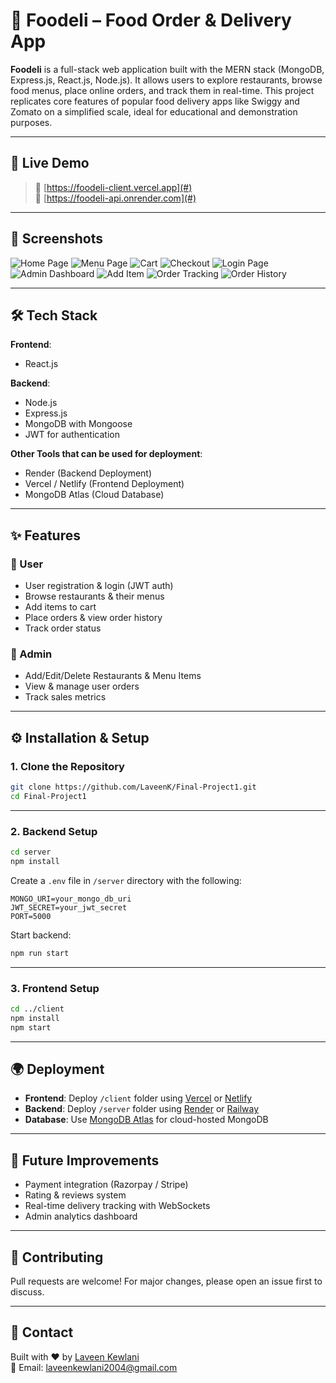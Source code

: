 
# 🍔 Foodeli – Food Order & Delivery App

**Foodeli** is a full-stack web application built with the MERN stack (MongoDB, Express.js, React.js, Node.js). It allows users to explore restaurants, browse food menus, place online orders, and track them in real-time. This project replicates core features of popular food delivery apps like Swiggy and Zomato on a simplified scale, ideal for educational and demonstration purposes.

---

## 🚀 Live Demo

> 🔗 [https://foodeli-client.vercel.app](#)  
> 🔗 [https://foodeli-api.onrender.com](#)

---

## 📸 Screenshots

![Home Page](https://raw.githubusercontent.com/LaveenK/Final-Project1/main/website_screenshots/img1.jpg)
![Menu Page](https://raw.githubusercontent.com/LaveenK/Final-Project1/main/website_screenshots/img2.jpg)
![Cart](https://raw.githubusercontent.com/LaveenK/Final-Project1/main/website_screenshots/img3.jpg)
![Checkout](https://raw.githubusercontent.com/LaveenK/Final-Project1/main/website_screenshots/img4.jpg)
![Login Page](https://raw.githubusercontent.com/LaveenK/Final-Project1/main/website_screenshots/img5.jpg)
![Admin Dashboard](https://raw.githubusercontent.com/LaveenK/Final-Project1/main/website_screenshots/img6.jpg)
![Add Item](https://raw.githubusercontent.com/LaveenK/Final-Project1/main/website_screenshots/img7.jpg)
![Order Tracking](https://raw.githubusercontent.com/LaveenK/Final-Project1/main/website_screenshots/img8.jpg)
![Order History](https://raw.githubusercontent.com/LaveenK/Final-Project1/main/website_screenshots/img9.jpg)

---

## 🛠️ Tech Stack

**Frontend**:  
- React.js    

**Backend**:  
- Node.js  
- Express.js  
- MongoDB with Mongoose  
- JWT for authentication  

**Other Tools that can be used for deployment**:  
- Render (Backend Deployment)  
- Vercel / Netlify (Frontend Deployment)  
- MongoDB Atlas (Cloud Database)

---

## ✨ Features

### 👥 User
- User registration & login (JWT auth)
- Browse restaurants & their menus
- Add items to cart
- Place orders & view order history
- Track order status

### 🛒 Admin
- Add/Edit/Delete Restaurants & Menu Items
- View & manage user orders
- Track sales metrics

---

## ⚙️ Installation & Setup

### 1. Clone the Repository

```bash
git clone https://github.com/LaveenK/Final-Project1.git
cd Final-Project1
```

---

### 2. Backend Setup

```bash
cd server
npm install
```

Create a `.env` file in `/server` directory with the following:

```env
MONGO_URI=your_mongo_db_uri
JWT_SECRET=your_jwt_secret
PORT=5000
```

Start backend:
```bash
npm run start
```

---

### 3. Frontend Setup

```bash
cd ../client
npm install
npm start
```

---

## 🌍 Deployment

- **Frontend**: Deploy `/client` folder using [Vercel](https://vercel.com) or [Netlify](https://www.netlify.com)
- **Backend**: Deploy `/server` folder using [Render](https://render.com) or [Railway](https://railway.app)
- **Database**: Use [MongoDB Atlas](https://www.mongodb.com/cloud/atlas) for cloud-hosted MongoDB

---

## 🧠 Future Improvements

- Payment integration (Razorpay / Stripe)
- Rating & reviews system
- Real-time delivery tracking with WebSockets
- Admin analytics dashboard

---

## 🤝 Contributing

Pull requests are welcome! For major changes, please open an issue first to discuss.

---


## 💬 Contact

Built with ❤️ by [Laveen Kewlani](https://github.com/LaveenK)  
📧 Email: laveenkewlani2004@gmail.com  
